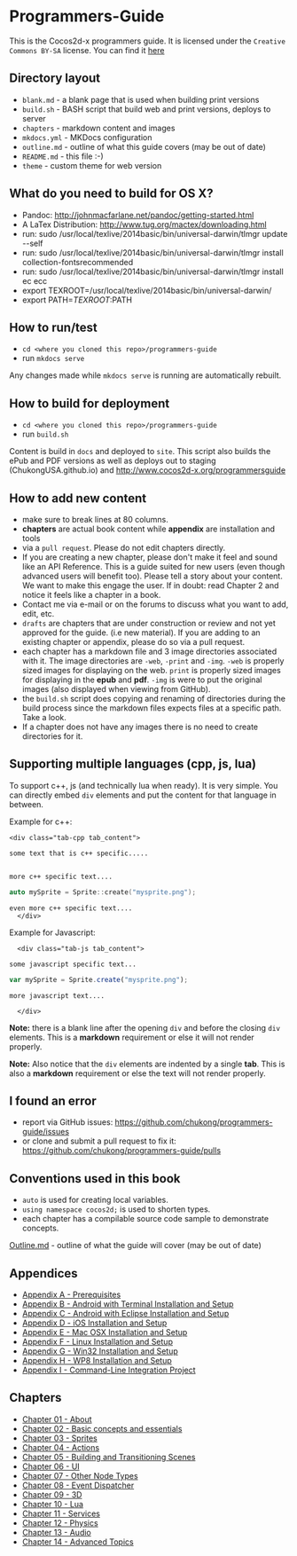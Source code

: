 Programmers-Guide
=================

This is the Cocos2d-x programmers guide. It is licensed under the
`Creative Commons BY-SA` license. You can find it [here]( https://creativecommons.org/licenses/by-sa/4.0/)


## Directory layout

* `blank.md` - a blank page that is used when building print versions
* `build.sh` - BASH script that build web and print versions, deploys to server
* `chapters` - markdown content and images
* `mkdocs.yml` - MKDocs configuration
* `outline.md` - outline of what this guide covers (may be out of date)
* `README.md` - this file :-)
* `theme` - custom theme for web version

## What do you need to build for OS X?

* Pandoc: http://johnmacfarlane.net/pandoc/getting-started.html
* A LaTex Distribution: http://www.tug.org/mactex/downloading.html
* run: sudo /usr/local/texlive/2014basic/bin/universal-darwin/tlmgr update --self
* run: sudo /usr/local/texlive/2014basic/bin/universal-darwin/tlmgr  install collection-fontsrecommended
* run: sudo /usr/local/texlive/2014basic/bin/universal-darwin/tlmgr install ec ecc
* export TEXROOT=/usr/local/texlive/2014basic/bin/universal-darwin/
* export PATH=$TEXROOT:$PATH

## How to run/test

* `cd <where you cloned this repo>/programmers-guide`
* run `mkdocs serve`

Any changes made while `mkdocs serve` is running are automatically rebuilt.

## How to build for deployment

* `cd <where you cloned this repo>/programmers-guide`
* run `build.sh`

Content is build in `docs` and deployed to `site`. This script also builds the
ePub and PDF versions as well as deploys out to staging (ChukongUSA.github.io)
and http://www.cocos2d-x.org/programmersguide

## How to add new content

* make sure to break lines at 80 columns.
* __chapters__ are actual book content while __appendix__ are installation and tools
* via a `pull request`. Please do not edit chapters directly.
* If you are creating a new chapter, please don't make it feel and sound like an API Reference. This is a guide suited for new users (even though advanced users will benefit too). Please tell a story about your content. We want to make this engage the user. If in doubt: read Chapter 2 and notice it feels like a chapter in a book.
* Contact me via e-mail or on the forums to discuss what you want to add, edit, etc.
* `drafts` are chapters that are under construction or review and not yet approved for the guide. (i.e new material). If you are adding to an existing chapter or appendix, please do so via a pull request.
* each chapter has a markdown file and 3 image directories associated with it.
The image directories are `-web`, `-print` and `-img`.  `-web` is properly sized images for displaying on the web. `print` is properly sized images for displaying in the __epub__ and __pdf__. `-img` is were to put the original images (also displayed when viewing from GitHub).
* the `build.sh` script does copying and renaming of directories during the build process since the markdown files expects files at a specific path. Take a look.
* If a chapter does not have any images there is no need to create directories
for it.

## Supporting multiple languages (cpp, js, lua)

To support c++, js (and technically lua when ready). It is very simple. You
can directly embed `div` elements and put the content for that language in
between.

Example for c++:
  ```
  <div class="tab-cpp tab_content">

some text that is c++ specific.....


more c++ specific text....
```
```cpp
auto mySprite = Sprite::create("mysprite.png");
```
```
even more c++ specific text....
  </div>
```

Example for Javascript:
```
  <div class="tab-js tab_content">

some javascript specific text...
```
```javascript
var mySprite = Sprite.create("mysprite.png");
```
```
more javascript text....

  </div>
```
__Note:__ there is a blank line after the opening `div` and before the closing
`div` elements. This is a __markdown__ requirement or else it will not render
properly.

__Note:__ Also notice that the `div` elements are indented by a single __tab__. This is also a __markdown__ requirement or else the text will not
render properly.

## I found an error

* report via GitHub issues: https://github.com/chukong/programmers-guide/issues
* or clone and submit a pull request to fix it: https://github.com/chukong/programmers-guide/pulls

## Conventions used in this book

* `auto` is used for creating local variables.
* `using namespace cocos2d;` is used to shorten types.
* each chapter has a compilable source code sample to demonstrate concepts.


[Outline.md](https://github.com/chukong/programmers-guide/blob/v3.7/chapters/outline.md) - outline of what the guide will cover (may be out of date)

Appendices
----------
 - [Appendix A - Prerequisites](https://github.com/chukong/programmers-guide/blob/v3.7/chapters/A.md)
 - [Appendix B - Android with Terminal Installation and Setup](https://github.com/chukong/programmers-guide/blob/v3.7/chapters/B.md)
 - [Appendix C - Android with Eclipse Installation and Setup](https://github.com/chukong/programmers-guide/blob/v3.7/chapters/C.md)
 - [Appendix D - iOS Installation and Setup](https://github.com/chukong/programmers-guide/blob/v3.7/chapters/D.md)
 - [Appendix E - Mac OSX Installation and Setup](https://github.com/chukong/programmers-guide/blob/v3.7/chapters/E.md)
 - [Appendix F - Linux Installation and Setup](https://github.com/chukong/programmers-guide/blob/v3.7/chapters/F.md)
 - [Appendix G - Win32 Installation and Setup](https://github.com/chukong/programmers-guide/blob/v3.7/chapters/G.md)
 - [Appendix H - WP8 Installation and Setup](https://github.com/chukong/programmers-guide/blob/v3.7/chapters/H.md)
 - [Appendix I - Command-Line Integration Project](https://github.com/chukong/programmers-guide/blob/v3.7/chapters/I.md)

Chapters
--------
 - [Chapter 01 - About](https://github.com/chukong/programmers-guide/blob/v3.7/chapters/1.md)
 - [Chapter 02 - Basic concepts and essentials](https://github.com/chukong/programmers-guide/blob/v3.7/chapters/2.md)
 - [Chapter 03 - Sprites](https://github.com/chukong/programmers-guide/blob/v3.7/chapters/3.md)
 - [Chapter 04 - Actions](https://github.com/chukong/programmers-guide/blob/v3.7/chapters/4.md)
 - [Chapter 05 - Building and Transitioning Scenes](https://github.com/chukong/programmers-guide/blob/v3.7/chapters/5.md)
 - [Chapter 06 - UI](https://github.com/chukong/programmers-guide/blob/v3.7/drafts/6.md)
 - [Chapter 07 - Other Node Types](https://github.com/chukong/programmers-guide/blob/v3.7/drafts/7.md)
 - [Chapter 08 - Event Dispatcher](https://github.com/chukong/programmers-guide/blob/v3.7/chapters/8.md)
 - [Chapter 09 - 3D](https://github.com/chukong/programmers-guide/blob/v3.7/chapters/9.md)
 - [Chapter 10 - Lua](https://github.com/chukong/programmers-guide/blob/v3.7/drafts/10.md)
 - [Chapter 11 - Services](https://github.com/chukong/programmers-guide/blob/v3.7/drafts/11.md)
 - [Chapter 12 - Physics](https://github.com/chukong/programmers-guide/blob/v3.7/drafts/12.md)
 - [Chapter 13 - Audio](https://github.com/chukong/programmers-guide/blob/v3.7/chapters/13.md)
 - [Chapter 14 - Advanced Topics](https://github.com/chukong/programmers-guide/blob/v3.7/drafts/14.md)
